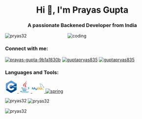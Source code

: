 <h1 align="center">Hi 👋, I'm Prayas Gupta</h1>
<h3 align="center">A passionate Backened Developer from India</h3>

<img align="right" alt="coding" width="300" src="https://as2.ftcdn.net/v2/jpg/05/68/98/15/1000_F_568981524_2irG4VUSs06xbahAihTpkuSfxKkw8FqX.jpg" >

<p align="left"> <img src="https://komarev.com/ghpvc/?username=pryas32&label=Profile%20views&color=0e75b6&style=flat" alt="pryas32" /> </p>

<h3 align="left">Connect with me:</h3>
<p align="left">
<a href="https://linkedin.com/in/prayas-gupta-9b1a1830b" target="blank"><img align="center" src="https://raw.githubusercontent.com/rahuldkjain/github-profile-readme-generator/master/src/images/icons/Social/linked-in-alt.svg" alt="prayas-gupta-9b1a1830b" height="30" width="40" /></a>
<a href="https://www.leetcode.com/guptapryas835" target="blank"><img align="center" src="https://raw.githubusercontent.com/rahuldkjain/github-profile-readme-generator/master/src/images/icons/Social/leet-code.svg" alt="guptapryas835" height="30" width="40" /></a>
<a href="https://auth.geeksforgeeks.org/user/guptapryas835" target="blank"><img align="center" src="https://raw.githubusercontent.com/rahuldkjain/github-profile-readme-generator/master/src/images/icons/Social/geeks-for-geeks.svg" alt="guptapryas835" height="30" width="40" /></a>
</p>

<h3 align="left">Languages and Tools:</h3>
<p align="left"> <a href="https://www.w3schools.com/cpp/" target="_blank" rel="noreferrer"> <img src="https://raw.githubusercontent.com/devicons/devicon/master/icons/cplusplus/cplusplus-original.svg" alt="cplusplus" width="40" height="40"/> </a> <a href="https://www.java.com" target="_blank" rel="noreferrer"> <img src="https://raw.githubusercontent.com/devicons/devicon/master/icons/java/java-original.svg" alt="java" width="40" height="40"/> </a> <a href="https://www.mysql.com/" target="_blank" rel="noreferrer"> <img src="https://raw.githubusercontent.com/devicons/devicon/master/icons/mysql/mysql-original-wordmark.svg" alt="mysql" width="40" height="40"/> </a> <a href="https://spring.io/" target="_blank" rel="noreferrer"> <img src="https://www.vectorlogo.zone/logos/springio/springio-icon.svg" alt="spring" width="40" height="40"/> </a> </p>

<p><img align="left" src="https://github-readme-stats.vercel.app/api/top-langs?username=pryas32&show_icons=true&locale=en&layout=compact" alt="pryas32" /></p>

<p>&nbsp;<img align="center" src="https://github-readme-stats.vercel.app/api?username=pryas32&show_icons=true&locale=en" alt="pryas32" /></p>

<p><img align="center" src="https://github-readme-streak-stats.herokuapp.com/?user=pryas32&" alt="pryas32" /></p>
